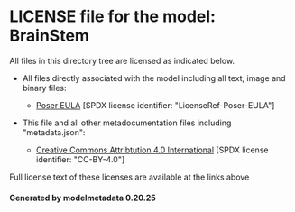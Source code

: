 # LICENSE file for the model: BrainStem

All files in this directory tree are licensed as indicated below.

* All files directly associated with the model including all text, image and binary files:

  * [Poser EULA]("https://archive.org/stream/poser-pro-2014-reference-manual/Poser_Pro_2014_reference_manual_djvu.txt") [SPDX license identifier: "LicenseRef-Poser-EULA"]

* This file and all other metadocumentation files including "metadata.json":

  * [Creative Commons Attribtution 4.0 International]("https://creativecommons.org/licenses/by/4.0/legalcode") [SPDX license identifier: "CC-BY-4.0"]

Full license text of these licenses are available at the links above

#### Generated by modelmetadata 0.20.25